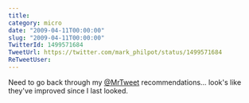 ```yaml
---
title: 
category: micro
date: "2009-04-11T00:00:00"
slug: "2009-04-11T00:00:00"
TwitterId: 1499571684
TweetUrl: https://twitter.com/mark_philpot/status/1499571684
ReTweetUser: 
---
```


Need to go back through my [@MrTweet](https://twitter.com/MrTweet) recommendations... look's like they've improved since I last looked.
